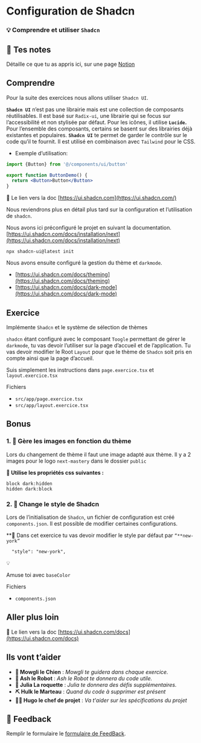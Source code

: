 # Configuration de Shadcn

### 💡 Comprendre et utiliser `Shadcn`

## 📝 Tes notes

Détaille ce que tu as appris ici, sur une page [Notion](https://go.mikecodeur.com/course-notes-template)

## Comprendre

Pour la suite des exercices nous allons utiliser `Shadcn UI`.

**`Shadcn UI`** n’est pas une librairie mais est une collection de composants réutilisables. Il est basé sur `Radix-ui`, une librairie qui se focus sur l’accessibilité et non stylisée par défaut. Pour les icônes, il utilise **`Lucide`.** Pour l’ensemble des composants, certains se basent sur des librairies déjà existantes et populaires.
**`Shadcn UI`** te permet de garder le contrôle sur le code qu’il te fournit. Il est utilisé en combinaison avec `Tailwind` pour le CSS.

- Exemple d’utilisation:

```jsx
import {Button} from '@/components/ui/button'

export function ButtonDemo() {
  return <Button>Button</Button>
}
```

📑 Le lien vers la doc [https://ui.shadcn.com](https://ui.shadcn.com/)

Nous reviendrons plus en détail plus tard sur la configuration et l’utilisation de `shadcn`.

Nous avons ici préconfiguré le projet en suivant la documentation. [https://ui.shadcn.com/docs/installation/next](https://ui.shadcn.com/docs/installation/next)

```tsx
npx shadcn-ui@latest init
```

Nous avons ensuite configuré la gestion du thème et `darkmode`.

- [https://ui.shadcn.com/docs/theming](https://ui.shadcn.com/docs/theming)
- [https://ui.shadcn.com/docs/dark-mode](https://ui.shadcn.com/docs/dark-mode)

## Exercice

Implémente `Shadcn` et le système de sélection de thèmes

`shadcn` étant configuré avec le composant `Toogle` permettant de gérer le `darkmode`, tu vas devoir l’utiliser sur la page d’accueil et de l’application. Tu vas devoir modifier le Root `Layout` pour que le thème de `Shadcn` soit pris en compte ainsi que la page d’accueil.

Suis simplement les instructions dans `page.exercice.tsx` et `layout.exercice.tsx`

Fichiers

- `src/app/page.exercice.tsx`
- `src/app/layout.exercice.tsx`

## Bonus

### 1. 🚀 Gère les images en fonction du thème

Lors du changement de thème il faut une image adapté aux thème. Il y a 2 images pour le logo `next-mastery` dans le dossier `public`

**🐶 Utilise les propriétés css suivantes :**

```tsx
block dark:hidden
hidden dark:block
```

### 2. 🚀 Change le style de **Shadcn**

Lors de l’initialisation de `Shadcn`, un fichier de configuration est créé `components.json`. Il est possible de modifier certaines configurations.

**🐶 Dans cet exercice tu vas devoir modifier le style par défaut par `“**new-york”`

```tsx
  "style": "new-york",
```

<aside>
💡

Amuse toi avec `baseColor`

</aside>

Fichiers

- `components.json`

## Aller plus loin

📑 Le lien vers la doc [https://ui.shadcn.com/docs](https://ui.shadcn.com/docs)

## Ils vont t’aider

- **🐶 Mowgli le Chien** : _Mowgli te guidera dans chaque exercice._
- **🤖 Ash le Robot** : _Ash le Robot te donnera du code utile._
- **🚀 Julia La roquette** : _Julia te donnera des défis supplémentaires._
- **⛏️ Hulk le Marteau** : _Quand du code à supprimer est présent_
- **👨‍✈️ Hugo le chef de projet** : _Va t'aider sur les spécifications du projet_

## 🐜 Feedback

Remplir le formulaire le [formulaire de FeedBack](https://go.mikecodeur.com/cours-next-avis?entry.1912869708=Next%20PRO&entry.1430994900=03.RSC%20Data%20fetch&entry.533578441=01%20Shadcn).
